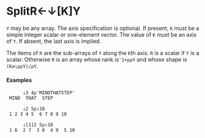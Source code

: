 




<h1 class="heading"><span class="name">Split</span><span class="command">R←↓[K]Y</span></h1>

`Y` may be any array.  The axis specification is optional.  If present, `K` must be a simple integer scalar or one-element vector.  The value of `K` must be an axis of `Y`.  If absent, the last axis is implied.


The items of `R` are the sub-arrays of `Y` along the `K`th axis.  `R` is a scalar if `Y` is a scalar.  Otherwise `R` is an array whose rank is`¯1+⍴⍴Y` and whose shape is `(K≠⍳⍴⍴Y)/⍴Y`.

#### Examples
```apl
      ↓3 4⍴'MINDTHATSTEP'
 MIND  THAT  STEP
 
      ↓2 5⍴⍳10
 1 2 3 4 5  6 7 8 9 10
 
      ↓[1]2 5⍴⍳10
 1 6  2 7  3 8  4 9  5 10
```



